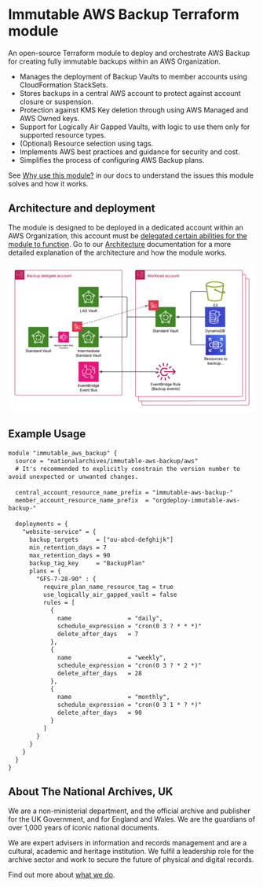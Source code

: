 # Immutable AWS Backup Terraform module

An open-source Terraform module to deploy and orchestrate AWS Backup for creating fully immutable backups within an AWS Organization.

- Manages the deployment of Backup Vaults to member accounts using CloudFormation StackSets.
- Stores backups in a central AWS account to protect against account closure or suspension.
- Protection against KMS Key deletion through using AWS Managed and AWS Owned keys.
- Support for Logically Air Gapped Vaults, with logic to use them only for supported resource types.
- (Optional) Resource selection using tags.
- Implements AWS best practices and guidance for security and cost.
- Simplifies the process of configuring AWS Backup plans.

See [Why use this module?](https://nationalarchives.github.io/terraform-aws-immutable-aws-backup/why-use-this-module/) in our docs to understand the issues this module solves and how it works.

## Architecture and deployment

The module is designed to be deployed in a dedicated account within an AWS Organization, this account must be [delegated certain abilities for the module to function](https://nationalarchives.github.io/terraform-aws-immutable-aws-backup/usage/). Go to our [Architecture](https://nationalarchives.github.io/terraform-aws-immutable-aws-backup/architecture/) documentation for a more detailed explanation of the architecture and how the module works.

![Architecture Diagram](https://raw.githubusercontent.com/nationalarchives/terraform-aws-immutable-aws-backup/refs/heads/main/docs/assets/images/backup-architecture.png)

## Example Usage

```hcl
module "immutable_aws_backup" {
  source = "nationalarchives/immutable-aws-backup/aws"
  # It's recommended to explicitly constrain the version number to avoid unexpected or unwanted changes.

  central_account_resource_name_prefix = "immutable-aws-backup-"
  member_account_resource_name_prefix  = "orgdeploy-immutable-aws-backup-"

  deployments = {
    "website-service" = {
      backup_targets     = ["ou-abcd-defghijk"]
      min_retention_days = 7
      max_retention_days = 90
      backup_tag_key     = "BackupPlan"
      plans = {
        "GFS-7-28-90" : {
          require_plan_name_resource_tag = true
          use_logically_air_gapped_vault = false
          rules = [
            {
              name                = "daily",
              schedule_expression = "cron(0 3 ? * * *)"
              delete_after_days   = 7
            },
            {
              name                = "weekly",
              schedule_expression = "cron(0 3 ? * 2 *)"
              delete_after_days   = 28
            },
            {
              name                = "monthly",
              schedule_expression = "cron(0 3 1 * ? *)"
              delete_after_days   = 90
            }
          ]
        }
      }
    }
  }
}
```

## About The National Archives, UK

We are a non-ministerial department, and the official archive and publisher for the UK Government, and for England and Wales. We are the guardians of over 1,000 years of iconic national documents.

We are expert advisers in information and records management and are a cultural, academic and heritage institution. We fulfil a leadership role for the archive sector and work to secure the future of physical and digital records.

Find out more about [what we do](https://www.nationalarchives.gov.uk/about/our-role/what-we-do/).
